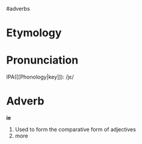 #adverbs
# Etymology
# Pronunciation
IPA([[Phonology|key]]): /jɛ/
# Adverb
**ie**
1. Used to form the comparative form of adjectives
2. more